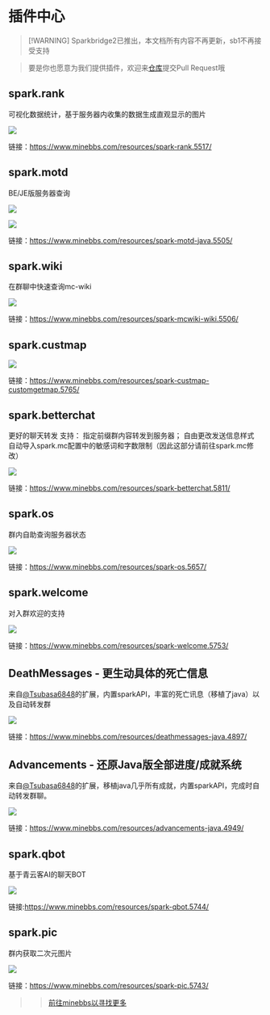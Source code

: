 # 插件中心

> [!WARNING] Sparkbridge2已推出，本文档所有内容不再更新，sb1不再接受支持

>要是你也愿意为我们提供插件，欢迎来[仓库](https://github.com/sparkbridge/docs)提交Pull Request哦

## spark.rank

可视化数据统计，基于服务器内收集的数据生成直观显示的图片

![](/store/rank.png)

链接：https://www.minebbs.com/resources/spark-rank.5517/

## spark.motd

BE/JE版服务器查询

![](/store/motd-1.png)

![](/store/motd-2.png)

链接：https://www.minebbs.com/resources/spark-motd-java.5505/

## spark.wiki

在群聊中快速查询mc-wiki

![](/store/wiki.png)

链接：https://www.minebbs.com/resources/spark-mcwiki-wiki.5506/

## spark.custmap

![](/store/custmap.png)

链接：https://www.minebbs.com/resources/spark-custmap-customgetmap.5765/

## spark.betterchat

更好的聊天转发
支持：
指定前缀群内容转发到服务器；
自由更改发送信息样式
自动导入spark.mc配置中的敏感词和字数限制（因此这部分请前往spark.mc修改）

![](/store/betterchat.jpg)

链接：https://www.minebbs.com/resources/spark-betterchat.5811/

## spark.os

群内自助查询服务器状态

![](/store/sparkos.jpg)

链接：https://www.minebbs.com/resources/spark-os.5657/

## spark.welcome

对入群欢迎的支持

![](/store/welcome.jpg)

链接：https://www.minebbs.com/resources/spark-welcome.5753/


## DeathMessages - 更生动具体的死亡信息

来自[@Tsubasa6848](https://www.minebbs.com/members/tsubasa6848.39046/)的扩展，内置sparkAPI，丰富的死亡讯息（移植了java）以及自动转发群

![](/store/diemsg1.jpg)

链接：https://www.minebbs.com/resources/deathmessages-java.4897/

## Advancements - 还原Java版全部进度/成就系统

来自[@Tsubasa6848](https://www.minebbs.com/members/tsubasa6848.39046/)的扩展，移植java几乎所有成就，内置sparkAPI，完成时自动转发群聊。

![](/store/adventure.jpg)

链接：https://www.minebbs.com/resources/advancements-java.4949/

## spark.qbot

基于青云客AI的聊天BOT

![](/store/qbot.jpg)

链接:https://www.minebbs.com/resources/spark-qbot.5744/

## spark.pic

群内获取二次元图片

![](/store/spark.pic.png)

链接：https://www.minebbs.com/resources/spark-pic.5743/
>>[前往minebbs以寻找更多](https://www.minebbs.com/search/1291389/?q=spark.&o=relevance)
